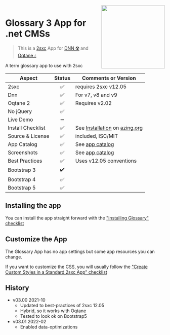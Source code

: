 <image src="app-icon.png" align="right" width="200px">

# Glossary 3 App for .net CMSs

> This is a [2sxc](https://2sxc.org) App for [DNN ☢️](https://www.dnnsoftware.com/) and [Oqtane 💧](https://www.oqtane.org/)

A term glossary app to use with 2sxc

| Aspect              | Status | Comments or Version |
| ------------------- | :----: | ------------------- |
| 2sxc                | ✅    | requires 2sxc v12.05
| Dnn                 | ✅    | For v7, v8 and v9
| Oqtane 2            | ✅    | Requires v2.02
| No jQuery           | ✅    | 
| Live Demo           | ➖    |
| Install Checklist   | ✅    | See [Installation](https://azing.org/2sxc/r/JPX0Etz7) on [azing.org](https://azing.org/2sxc)
| Source & License    | ✅    | included, ISC/MIT
| App Catalog         | ✅    | See [app catalog](https://2sxc.org/en/apps/app/glossary3-hybrid-for-dnn-and-oqtane)
| Screenshots         | ✅    | See [app catalog](https://2sxc.org/en/apps/app/glossary3-hybrid-for-dnn-and-oqtane)
| Best Practices      | ✅    | Uses v12.05 conventions
| Bootstrap 3         | ✔️    | 
| Bootstrap 4         | ✅    |
| Bootstrap 5         | ✅    | 

## Installing the app

You can install the app straight forward with the ["Installing Glossary" checklist](https://azing.org/2sxc/r/JPX0Etz7)

## Customize the App

The Glossary App has no app settings but some app resources you can change.

If you want to customize the CSS, you will usually follow the ["Create Custom Styles in a Standard 2sxc App" checklist](https://azing.org/2sxc/r/gg_aB9FD)

## History

* v03.00 2021-10
    * Updated to best-practices of 2sxc 12.05
    * Hybrid, so it works with Oqtane
    * Tested to look ok on Bootstrap5
* v03.01 2022-02
    * Enabled data-optimizations